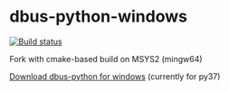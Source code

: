 # dbus-python-windows

[![Build status](https://ci.appveyor.com/api/projects/status/lcdxqdckvgayw6m7?svg=true)](https://ci.appveyor.com/project/uglide/dbus-python-windows)

Fork with cmake-based build on MSYS2 (mingw64) 

[Download dbus-python for windows](https://github.com/uglide/dbus-python-windows/releases) (currently for py37)
